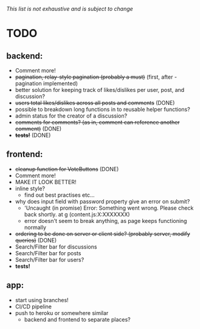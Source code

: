 *This list is not exhaustive and is subject to change*

# TODO

## backend:
- Comment more!
- ~~pagination, relay-style pagination (probably a must)~~ (first, after -pagination implemented)
- better solution for keeping track of likes/dislikes per user, post, and discussion?
- ~~users total likes/dislikes across all posts and comments~~ (DONE)
- possible to breakdown long functions in to reusable helper functions?
- admin status for the creator of a discussion?
- ~~comments for comments? (as in, comment can reference another comment)~~ (DONE)
- ~~**tests!**~~ (DONE)

## frontend:
- ~~cleanup function for VoteButtons~~ (DONE)
- Comment more!
- MAKE IT LOOK BETTER!
- inline style?
  - find out best practises etc...
- why does input field with password property give an error on submit?
  - 'Uncaught (in promise) Error: Something went wrong. Please check back shortly. at g (content.js:X:XXXXXXX)
  - error doesn't seem to break anything, as page keeps functioning normally
- ~~ordering to be done on server or client side? (probably server, modify queries)~~ (DONE)
- Search/Filter bar for discussions
- Search/Filter bar for posts
- Search/Filter bar for users?
- **tests!**

## app:
- start using branches!
- CI/CD pipeline
- push to heroku or somewhere similar
  - backend and frontend to separate places?